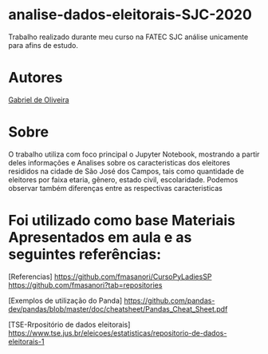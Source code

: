 # analise-dados-eleitorais-SJC-2020


Trabalho realizado durante meu curso na FATEC SJC
análise unicamente para afins de estudo.

# Autores
[Gabriel de Oliveira](https://github.com/gabrielg5s)


# Sobre

O trabalho utiliza com foco principal o Jupyter Notebook, mostrando a partir deles informações e Analises sobre os caracteristicas dos eleitores resididos na cidade de São José dos Campos, tais como quantidade de eleitores por faixa etaria, gênero, estado civil, escolaridade. Podemos observar também diferenças entre as respectivas caracteristicas


# Foi utilizado como base Materiais Apresentados em aula e as seguintes referências:

[Referencias] https://github.com/fmasanori/CursoPyLadiesSP
              https://github.com/fmasanori?tab=repositories

[Exemplos de utilização do Panda] https://github.com/pandas-dev/pandas/blob/master/doc/cheatsheet/Pandas_Cheat_Sheet.pdf

[TSE-Rrpositório de dados eleitorais] https://www.tse.jus.br/eleicoes/estatisticas/repositorio-de-dados-eleitorais-1

